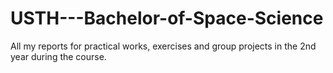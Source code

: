 # USTH---Bachelor-of-Space-Science

All my reports for practical works, exercises and group projects in the 2nd year during the course.
